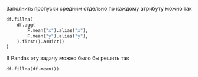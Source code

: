 Заполнить пропуски средним отдельно по каждому атрибуту можно так
```python
df.fillna(
	df.agg(
        F.mean("x").alias("x"),
        F.mean("y").alias("y"),
	).first().asDict()
)
```

В Pandas эту задачу можно было бы решить так
```python
df.fillna(df.mean())
```